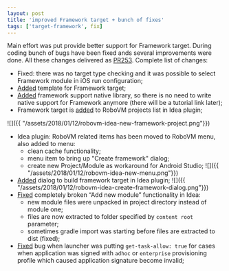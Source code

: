 ```yaml
---
layout: post
title: 'improved Framework target + bunch of fixes'
tags: ['target-framework', fix]
---
```

Main effort was put provide better support for Framework target. During coding bunch of bugs have been fixed ands several improvements were done. All these changes delivered as [PR253](https://github.com/MobiVM/robovm/pull/253). Complete list of changes:
<!-- more -->

* Fixed: there was no target type checking and it was possible to select Framework module in iOS run configuration;
* [Added](https://github.com/dkimitsa/robovm/commit/6c8358926e5555b9013d1c08dbe7981dc328684b) template for Framework target;
* [Added](https://github.com/dkimitsa/robovm/commit/17db26b35f427de711f77ba4995290524da39122) framework support native library, so there is no need to write native support for Framework anymore (there will be a tutorial link later);
* Framework target is [added](https://github.com/dkimitsa/robovm/commit/452177c62b8ebfde2066f3c8cb514b3fbc4309ef) to RoboVM projects list in Idea plugin;

![]({{ "/assets/2018/01/12/robovm-idea-new-framework-project.png"}})
* Idea plugin: RoboVM related items has been moved to RoboVM menu, also added to menu:
  - clean cache functionality;
  - menu item to bring up "Create framework" dialog;
  - create new Project/Module as workaround for Android Studio;
  ![]({{ "/assets/2018/01/12/robovm-idea-new-menu.png"}})
* [Added](https://github.com/dkimitsa/robovm/commit/257b7fba493969164a54dadd2a1953b572856f19) dialog to build framework target in Idea plugin;
![]({{ "/assets/2018/01/12/robovm-idea-create-framework-dialog.png"}})
* [Fixed](https://github.com/dkimitsa/robovm/commit/0e985e0e92250b083f4591dbe24f1edee24a4759) completely broken “Add new module” functionality in Idea:
  - new module files were unpacked in project directory instead of module one;
  - files are now extracted to folder specified by `content root` parameter;
  - sometimes gradle import was starting before files are extracted to dist (fixed);  
* [Fixed](https://github.com/dkimitsa/robovm/commit/1b5090a7f6a07c38b2f49f41b1ecff47616303d1) bug when launcher was putting `get-task-allow: true` for cases when application was signed with `adhoc` or `enterprise` provisioning profile which caused application signature become invalid;
